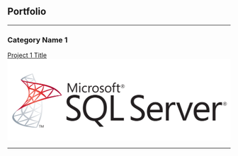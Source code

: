 ## Portfolio

---

### Category Name 1 

[Project 1 Title](/sample_page)
<img src="images/1768.sql_logo.png?raw=true"/>

---


<!-- Remove above link if you don't want to attibute -->
